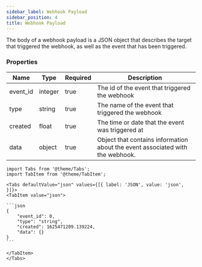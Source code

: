 ```yaml
---
sidebar_label: Webhook Payload
sidebar_position: 4
title: Webhook Payload
---
```


The body of a webhook payload is a JSON object that describes the target that triggered the webhook, as well as the event that has been triggered.


### Properties

| Name    | Type   | Required | Description                                                                   |
|---------|--------|----------|-------------------------------------------------------------------------------|
| event_id| integer| true     | The id of the event that triggered the webhook                                |
| type    | string | true     | The name of the event that triggered the webhook                              |
| created | float  | true     | The time or date that the event was triggered at                              |
| data    | object | true     | Object that contains information about the event associated with the webhook. |


````mdx-code-block
import Tabs from '@theme/Tabs';
import TabItem from '@theme/TabItem';

<Tabs defaultValue="json" values={[{ label: 'JSON', value: 'json', }]}>
<TabItem value="json">

```json
{
    "event_id": 0,
    "type": "string",
    "created": 1625471209.139224,
    "data": {}
}
```

</TabItem>
</Tabs>
````


